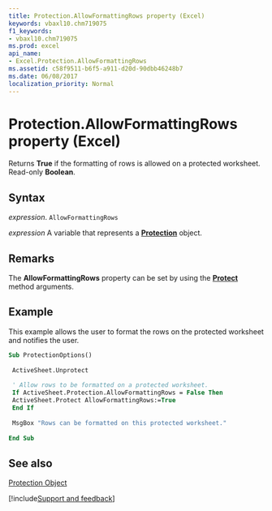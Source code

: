 ```yaml
---
title: Protection.AllowFormattingRows property (Excel)
keywords: vbaxl10.chm719075
f1_keywords:
- vbaxl10.chm719075
ms.prod: excel
api_name:
- Excel.Protection.AllowFormattingRows
ms.assetid: c58f9511-b6f5-a911-d20d-90dbb46248b7
ms.date: 06/08/2017
localization_priority: Normal
---
```



# Protection.AllowFormattingRows property (Excel)

Returns  **True** if the formatting of rows is allowed on a protected worksheet. Read-only **Boolean**.


## Syntax

_expression_. `AllowFormattingRows`

_expression_ A variable that represents a **[Protection](Excel.Protection.md)** object.


## Remarks

The  **AllowFormattingRows** property can be set by using the **[Protect](Excel.Worksheet.Protect.md)** method arguments.


## Example

This example allows the user to format the rows on the protected worksheet and notifies the user.


```vb
Sub ProtectionOptions() 
 
 ActiveSheet.Unprotect 
 
 ' Allow rows to be formatted on a protected worksheet. 
 If ActiveSheet.Protection.AllowFormattingRows = False Then 
 ActiveSheet.Protect AllowFormattingRows:=True 
 End If 
 
 MsgBox "Rows can be formatted on this protected worksheet." 
 
End Sub
```


## See also


[Protection Object](Excel.Protection.md)

[!include[Support and feedback](~/includes/feedback-boilerplate.md)]
